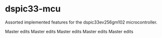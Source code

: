 # dspic33-mcu
Assorted implemented features for the dspic33ev256gm102 microcontroller.

Master edits
Master edits
Master edits
Master edits
Master edits
